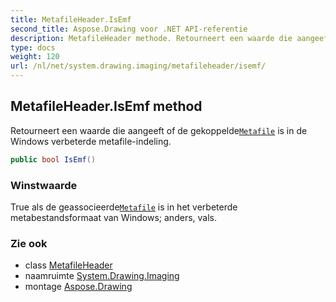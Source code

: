 ```yaml
---
title: MetafileHeader.IsEmf
second_title: Aspose.Drawing voor .NET API-referentie
description: MetafileHeader methode. Retourneert een waarde die aangeeft of de gekoppeldeMetafile is in de Windows verbeterde metafileindeling.
type: docs
weight: 120
url: /nl/net/system.drawing.imaging/metafileheader/isemf/
---
```

## MetafileHeader.IsEmf method

Retourneert een waarde die aangeeft of de gekoppelde[`Metafile`](../../metafile/) is in de Windows verbeterde metafile-indeling.

```csharp
public bool IsEmf()
```

### Winstwaarde

True als de geassocieerde[`Metafile`](../../metafile/) is in het verbeterde metabestandsformaat van Windows; anders, vals.

### Zie ook

* class [MetafileHeader](../)
* naamruimte [System.Drawing.Imaging](../../metafileheader/)
* montage [Aspose.Drawing](../../../)


